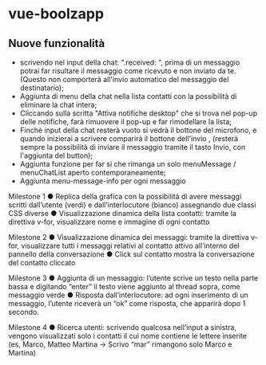 # vue-boolzapp

## Nuove funzionalità
- scrivendo nel input della chat:  ".received: ", prima di un messaggio potrai far risultare il messaggio come ricevuto e non inviato da te. (Questo non comporterà all'invio automatico del messaggio del destinatario);
- Aggiunta di menu della chat nella lista contatti con la possibilità di eliminare la chat intera;
- Cliccando sulla scritta "Attiva notifiche desktop" che si trova nel pop-up delle notifiche, farà rimuovere il pop-up e far rimodellare la lista;
- Finchè input della chat resterà vuoto si vedrà il bottone del microfono, e quando inizierai a scrivere comparirà il bottone dell'invio , (resterà sempre la possibilità di inviare il messaggio tramite il tasto Invio, con l'aggiunta del button);
- Aggiunta funzione per far si che rimanga un solo menuMessage / menuChatList aperto contemporaneamente;
- Aggiunta menu-message-info per ogni messaggio


Milestone 1
● Replica della grafica con la possibilità di avere messaggi scritti dall’utente (verdi) e dall’interlocutore (bianco) assegnando due classi CSS diverse
● Visualizzazione dinamica della lista contatti: tramite la direttiva v-for, visualizzare nome e immagine di ogni contatto

Milestone 2
● Visualizzazione dinamica dei messaggi: tramite la direttiva v-for, visualizzare tutti i messaggi relativi al contatto attivo all’interno del pannello della conversazione
● Click sul contatto mostra la conversazione del contatto cliccato

Milestone 3
● Aggiunta di un messaggio: l’utente scrive un testo nella parte bassa e digitando
“enter” il testo viene aggiunto al thread sopra, come messaggio verde
● Risposta dall’interlocutore: ad ogni inserimento di un messaggio, l’utente riceverà
un “ok” come risposta, che apparirà dopo 1 secondo.

Milestone 4
● Ricerca utenti: scrivendo qualcosa nell’input a sinistra, vengono visualizzati solo i contatti il cui nome contiene le lettere inserite (es, Marco, Matteo Martina -> Scrivo “mar” rimangono solo Marco e Martina)